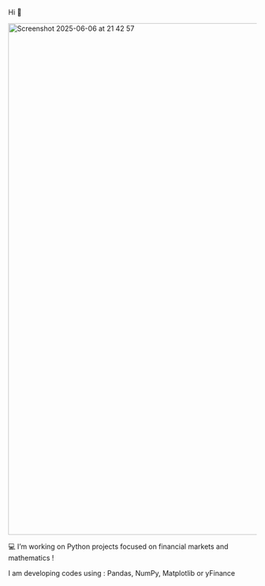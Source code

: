 Hi 👋

<img width="1035" alt="Screenshot 2025-06-06 at 21 42 57" src="https://github.com/user-attachments/assets/9bae48f7-7887-4848-ad7d-56a309e0cf6c" />

💻 I’m working on Python projects focused on financial markets and mathematics ! 

I am developing codes using : Pandas, NumPy, Matplotlib or yFinance





<!--
**Tom-Poupard/Tom-Poupard** is a ✨ _special_ ✨ repository because its `README.md` (this file) appears on your GitHub profile.

Here are some ideas to get you started:

- 🔭 I’m currently working on ...
- 🌱 I’m currently learning ...
- 👯 I’m looking to collaborate on ...
- 🤔 I’m looking for help with ...
- 💬 Ask me about ...
- 📫 How to reach me: ...
- 😄 Pronouns: ...
- ⚡ Fun fact: ...
-->
